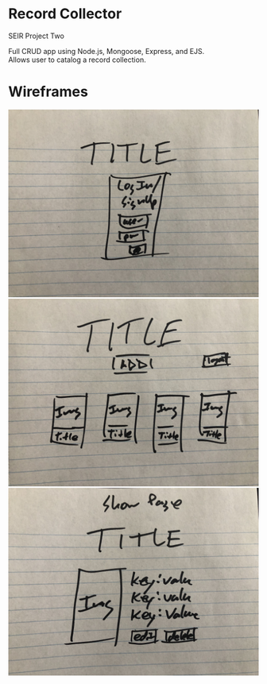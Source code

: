 # Record Collector

SEIR Project Two

Full CRUD app using Node.js, Mongoose, Express, and EJS.  
Allows user to catalog a record collection.

# Wireframes
![login/signup wireframe](/images/logIn_wireframe.JPG)
![index wireframe](/images/index_wireframe.JPG)
![show wirefram](/images/show_wireframe.JPG)
